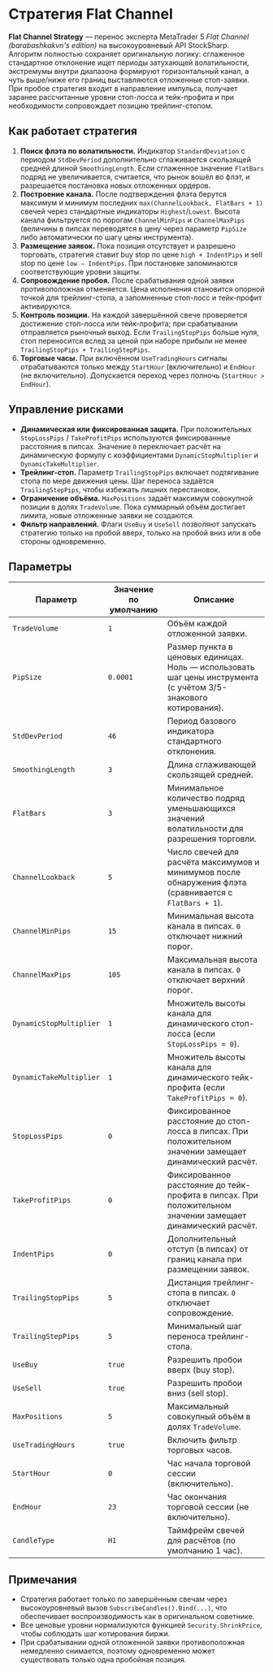 # Стратегия Flat Channel

**Flat Channel Strategy** — перенос эксперта MetaTrader 5 *Flat Channel (barabashkakvn's edition)* на высокоуровневый API StockSharp. Алгоритм полностью сохраняет оригинальную логику: сглаженное стандартное отклонение ищет периоды затухающей волатильности, экстремумы внутри диапазона формируют горизонтальный канал, а чуть выше/ниже его границ выставляются отложенные стоп-заявки. При пробое стратегия входит в направление импульса, получает заранее рассчитанные уровни стоп-лосса и тейк-профита и при необходимости сопровождает позицию трейлинг-стопом.

## Как работает стратегия

1. **Поиск флэта по волатильности.** Индикатор `StandardDeviation` с периодом `StdDevPeriod` дополнительно сглаживается скользящей средней длиной `SmoothingLength`. Если сглаженное значение `FlatBars` подряд не увеличивается, считается, что рынок вошёл во флэт, и разрешается постановка новых отложенных ордеров.
2. **Построение канала.** После подтверждения флэта берутся максимум и минимум последних `max(ChannelLookback, FlatBars + 1)` свечей через стандартные индикаторы `Highest`/`Lowest`. Высота канала фильтруется по порогам `ChannelMinPips` и `ChannelMaxPips` (величины в пипсах переводятся в цену через параметр `PipSize` либо автоматически по шагу цены инструмента).
3. **Размещение заявок.** Пока позиция отсутствует и разрешено торговать, стратегия ставит buy stop по цене `high + IndentPips` и sell stop по цене `low − IndentPips`. При постановке запоминаются соответствующие уровни защиты.
4. **Сопровождение пробоя.** После срабатывания одной заявки противоположная отменяется. Цена исполнения становится опорной точкой для трейлинг-стопа, а запомненные стоп-лосс и тейк-профит активируются.
5. **Контроль позиции.** На каждой завершённой свече проверяется достижение стоп-лосса или тейк-профита; при срабатывании отправляется рыночный выход. Если `TrailingStopPips` больше нуля, стоп переносится вслед за ценой при наборе прибыли не менее `TrailingStopPips + TrailingStepPips`.
6. **Торговые часы.** При включённом `UseTradingHours` сигналы отрабатываются только между `StartHour` (включительно) и `EndHour` (не включительно). Допускается переход через полночь (`StartHour > EndHour`).

## Управление рисками

- **Динамическая или фиксированная защита.** При положительных `StopLossPips` / `TakeProfitPips` используются фиксированные расстояния в пипсах. Значение `0` переключает расчёт на динамическую формулу с коэффициентами `DynamicStopMultiplier` и `DynamicTakeMultiplier`.
- **Трейлинг-стоп.** Параметр `TrailingStopPips` включает подтягивание стопа по мере движения цены. Шаг переноса задаётся `TrailingStepPips`, чтобы избежать лишних перестановок.
- **Ограничение объёма.** `MaxPositions` задаёт максимум совокупной позиции в долях `TradeVolume`. Пока суммарный объём достигает лимита, новые отложенные заявки не создаются.
- **Фильтр направлений.** Флаги `UseBuy` и `UseSell` позволяют запускать стратегию только на пробой вверх, только на пробой вниз или в обе стороны одновременно.

## Параметры

| Параметр | Значение по умолчанию | Описание |
|----------|-----------------------|----------|
| `TradeVolume` | `1` | Объём каждой отложенной заявки. |
| `PipSize` | `0.0001` | Размер пункта в ценовых единицах. Ноль — использовать шаг цены инструмента (с учётом 3/5-знакового котирования). |
| `StdDevPeriod` | `46` | Период базового индикатора стандартного отклонения. |
| `SmoothingLength` | `3` | Длина сглаживающей скользящей средней. |
| `FlatBars` | `3` | Минимальное количество подряд уменьшающихся значений волатильности для разрешения торговли. |
| `ChannelLookback` | `5` | Число свечей для расчёта максимумов и минимумов после обнаружения флэта (сравнивается с `FlatBars + 1`). |
| `ChannelMinPips` | `15` | Минимальная высота канала в пипсах. `0` отключает нижний порог. |
| `ChannelMaxPips` | `105` | Максимальная высота канала в пипсах. `0` отключает верхний порог. |
| `DynamicStopMultiplier` | `1` | Множитель высоты канала для динамического стоп-лосса (если `StopLossPips = 0`). |
| `DynamicTakeMultiplier` | `1` | Множитель высоты канала для динамического тейк-профита (если `TakeProfitPips = 0`). |
| `StopLossPips` | `0` | Фиксированное расстояние до стоп-лосса в пипсах. При положительном значении замещает динамический расчёт. |
| `TakeProfitPips` | `0` | Фиксированное расстояние до тейк-профита в пипсах. При положительном значении замещает динамический расчёт. |
| `IndentPips` | `0` | Дополнительный отступ (в пипсах) от границ канала при размещении заявок. |
| `TrailingStopPips` | `5` | Дистанция трейлинг-стопа в пипсах. `0` отключает сопровождение. |
| `TrailingStepPips` | `5` | Минимальный шаг переноса трейлинг-стопа. |
| `UseBuy` | `true` | Разрешить пробои вверх (buy stop). |
| `UseSell` | `true` | Разрешить пробои вниз (sell stop). |
| `MaxPositions` | `5` | Максимальный совокупный объём в долях `TradeVolume`. |
| `UseTradingHours` | `true` | Включить фильтр торговых часов. |
| `StartHour` | `0` | Час начала торговой сессии (включительно). |
| `EndHour` | `23` | Час окончания торговой сессии (не включительно). |
| `CandleType` | `H1` | Таймфрейм свечей для расчётов (по умолчанию 1 час). |

## Примечания

- Стратегия работает только по завершённым свечам через высокоуровневый вызов `SubscribeCandles().Bind(...)`, что обеспечивает воспроизводимость как в оригинальном советнике.
- Все ценовые уровни нормализуются функцией `Security.ShrinkPrice`, чтобы соблюдать шаг котирования биржи.
- При срабатывании одной отложенной заявки противоположная немедленно снимается, поэтому одновременно может существовать только одна пробойная позиция.
